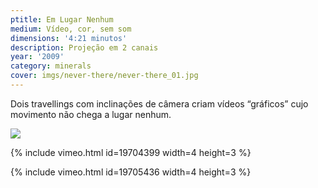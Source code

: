 ```yaml
---
ptitle: Em Lugar Nenhum
medium: Vídeo, cor, sem som
dimensions: '4:21 minutos'
description: Projeção em 2 canais
year: '2009'
category: minerals
cover: imgs/never-there/never-there_01.jpg
---
```

Dois travellings com inclinações de câmera criam vídeos “gráficos” cujo movimento não chega a lugar nenhum.

![]({{site.baseurl}}/imgs/never-there/never-there_00.jpg)

{% include vimeo.html id=19704399 width=4 height=3 %}

{% include vimeo.html id=19705436 width=4 height=3 %}
